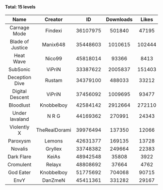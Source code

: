 #### Total: 15 levels

| Name | Creator | ID | Downloads | Likes |
|:---:|:---:|:---:|:---:|:---:|
| Carnage Mode | Findexi | 36107975 | 501840 | 47195
| Blade of Justice | Manix648 | 35448603 | 1010615 | 102444
| Heat Wave | Nico99 | 45818014 | 93366 | 8413
| SubSonic | ViPriN | 33387622 | 2005837 | 151403
| Deception Dive | Rustam | 34379100 | 488033 | 33212
| Digital Descent | ViPriN | 37456092 | 1009695 | 93477
| Bloodlust | Knobbelboy | 42584142 | 2912664 | 272110
| Under lavaland | N R G | 44169362 | 270991 | 24343
| Violently X | TheRealDorami | 39976494 | 137350 | 12066
| Paroxysm | Lemons | 42631377 | 169135 | 13728
| Novalis | Gryllex | 33748382 | 249664 | 22383
| Dark Flare | KeiAs | 48942548 | 35808 | 3922
| Cromulent | Relayx | 48808692 | 37664 | 4762
| God Eater | Knobbelboy | 51775692 | 704068 | 90715
| EnvY | DanZmeN | 45411361 | 331282 | 29167

